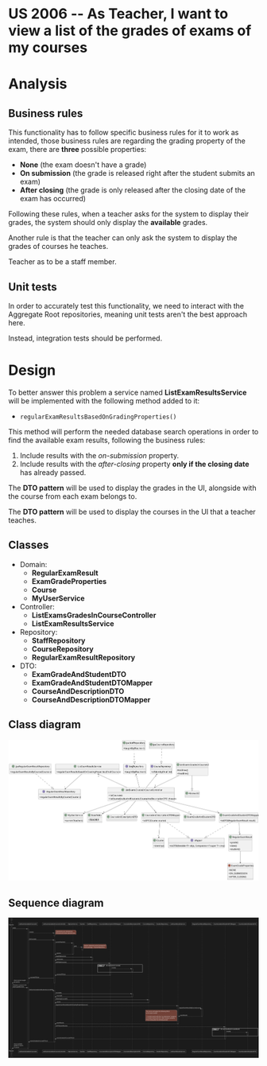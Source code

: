 US 2006 -- As Teacher,  I want to view a list of the grades of exams of my courses
=========================================================

# Analysis
## Business rules

This functionality has to follow specific business rules for it to work
as intended, those business rules are regarding the grading property of the
exam, there are **three** possible properties:

- **None** (the exam doesn't have a grade)
- **On submission** (the grade is released right after the student submits
an exam)
- **After closing** (the grade is only released after the closing date of
the exam has occurred)

Following these rules, when a teacher asks for the system to display their
grades, the system should only display the **available** grades.

Another rule is that the teacher can only ask the system to display the grades of courses 
he teaches.

Teacher as to be a staff member.

## Unit tests

In order to accurately test this functionality, we need to interact
with the Aggregate Root repositories, meaning unit tests aren't the best approach here.

Instead, integration tests should be performed.

# Design
To better answer this problem a service named **ListExamResultsService** will be 
implemented with the following method added to it:

- `regularExamResultsBasedOnGradingProperties()` 

This method will perform the
needed database search operations in order to find the available exam results, 
following the business rules:

  1. Include results with the *on-submission* property.
  2. Include results with the *after-closing* property **only if the closing date** has already passed. 

The **DTO pattern** will be used to display the grades in the UI, alongside with the course from each
exam belongs to.

The **DTO pattern** will be used to display the courses in the UI that a teacher teaches.

## Classes
- Domain:
    + **RegularExamResult**
    + **ExamGradeProperties**
    + **Course**
    + **MyUserService**
- Controller:
    + **ListExamsGradesInCourseController**
    + **ListExamResultsService**
- Repository:
    + **StaffRepository**
    + **CourseRepository**
    + **RegularExamResultRepository**
- DTO:
    + **ExamGradeAndStudentDTO**
    + **ExamGradeAndStudentDTOMapper**
    + **CourseAndDescriptionDTO**
    + **CourseAndDescriptionDTOMapper**

## Class diagram

![cd](./CD.svg)

## Sequence diagram
![sd](./sd.svg)
